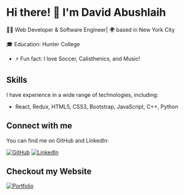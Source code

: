 # Hi there! 👋 I'm David Abushlaih

👨‍💻 Web Developer & Software Engineer| 🌍 based in New York City

🎓 Education: Hunter College

- ⚡ Fun fact: I love Soccer, Calisthenics, and Music!

## Skills

I have experience in a wide range of technologies, including:

- React, Redux, HTML5, CSS3, Bootstrap, JavaScript, C++, Python

## Connect with me

You can find me on GitHub and LinkedIn:

[![GitHub](https://img.shields.io/badge/-GitHub-000?style=for-the-badge&logo=GitHub)](https://github.com/DavidA123777)
[![LinkedIn](https://img.shields.io/badge/-LinkedIn-0077B5?style=for-the-badge&logo=linkedin&logoColor=white)](https://www.linkedin.com/in/david-a-1346ab23b/)

## Checkout my Website

[![Portfolio](https://img.shields.io/badge/%20Portfolio-gray?style=for-the-badge)](https://davida123777.github.io/Portfolio-Website/index.html)

